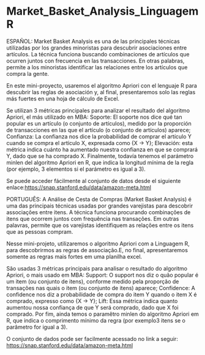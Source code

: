 # Market_Basket_Analysis_Linguagem R

ESPAÑOL:
Market Basket Analysis es una de las principales técnicas utilizadas por los grandes minoristas para descubrir asociaciones entre artículos. La técnica funciona buscando combinaciones de artículos que ocurren juntos con frecuencia en las transacciones. En otras palabras, permite a los minoristas identificar las relaciones entre los artículos que compra la gente.

En este mini-proyecto, usaremos el algoritmo Apriori con el lenguaje R para descubrir las reglas de asociación y, al final, presentaremos solo las reglas más fuertes en una hoja de cálculo de Excel.

Se utilizan 3 métricas principales para analizar el resultado del algoritmo Apriori, el más utilizado en MBA: Soporte: El soporte nos dice qué tan popular es un artículo (o conjunto de artículos), medido por la proporción de transacciones en las que el artículo (o conjunto de artículos) aparece; Confianza: La confianza nos dice la probabilidad de comprar el artículo Y cuando se compra el artículo X, expresada como {X -> Y}; Elevación: esta métrica indica cuánto ha aumentado nuestra confianza en que se comprará Y, dado que se ha comprado X. Finalmente, todavía tenemos el parámetro minlen del algoritmo Apriori en R, que indica la longitud mínima de la regla (por ejemplo, 3 elementos si el parámetro es igual a 3).

Se puede acceder fácilmente al conjunto de datos desde el siguiente enlace:https://snap.stanford.edu/data/amazon-meta.html


PORTUGUÊS:
A Análise de Cesta de Compras (Market Basket Analysis) é uma das principais técnicas usadas por grandes varejistas para descobrir associações entre itens. A técnica funciona procurando combinações de itens que ocorrem juntos com frequência nas transações. Em outras palavras, permite que os varejistas identifiquem as relações entre os itens que as pessoas compram.

Nesse mini-projeto, utilizaremos o algoritmo Apriori com a Linguagem R, para descobrirmos as regras de associação.E, no final, apresentaremos somente as regras mais fortes em uma planilha excel.  

São usadas 3 métricas principais para analisar o resultado do algoritmo Apriori, o mais usado em MBA:
Support: O support nos diz o quão popular é um item (ou conjunto de itens), conforme medido pela proporção de transações nas quais o item (ou conjunto de itens) aparece;
Confidence: A confidence nos diz a probabilidade de compra do item Y quando o item X é comprado, expresso como {X -> Y};
Lift: Essa métrica indica quanto aumentou nossa confiança de que Y será comprado, dado que X foi comprado. 
Por fim, ainda temos o paramêtro minlen do algoritmo Apriori em R, que indica o comprimento mínimo da regra (por exemplo3 itens se o parâmetro for igual a 3). 

O conjunto de dados pode ser facilmente acessado no link a seguir: https://snap.stanford.edu/data/amazon-meta.html
